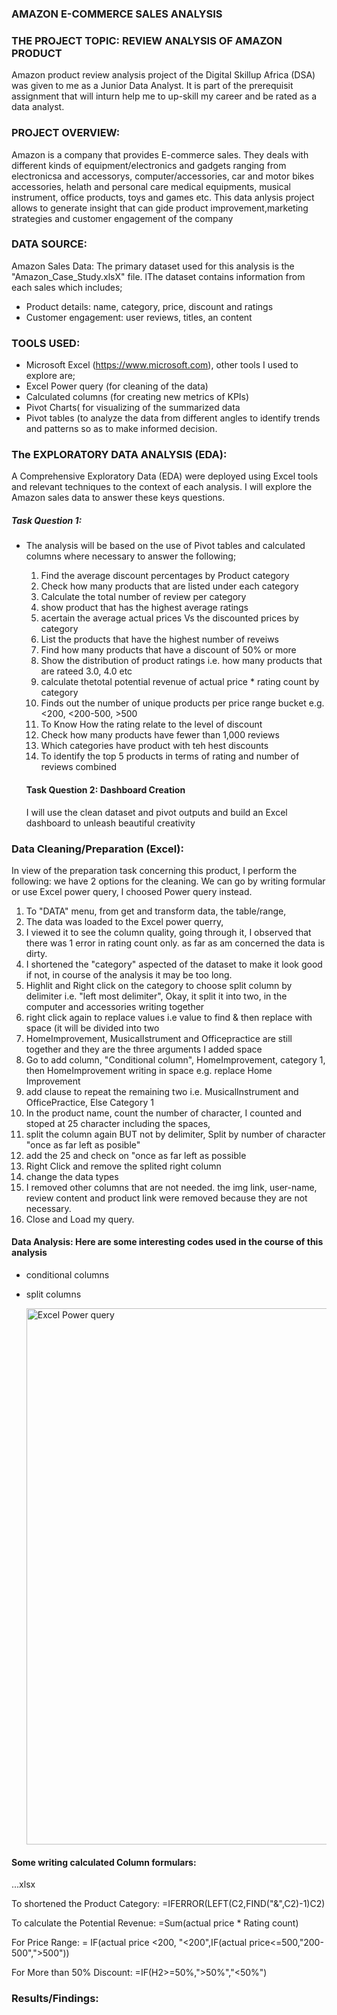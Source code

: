 ### AMAZON E-COMMERCE SALES ANALYSIS
   
### THE PROJECT TOPIC: REVIEW ANALYSIS OF AMAZON PRODUCT
Amazon product review analysis project of the Digital Skillup Africa (DSA) was given to me as a Junior Data Analyst. It is part of the prerequisit assignment that will inturn help me to up-skill my career and be rated as a data analyst. 

### PROJECT OVERVIEW:
Amazon is a company that provides E-commerce sales. They deals with different kinds of equipment/electronics and gadgets ranging from electronicsa and  accessorys, computer/accessories, car and motor bikes accessories, helath and personal care medical equipments, musical instrument, office products, toys and games etc. This data anlysis project allows to generate insight that can gide product improvement,marketing strategies and customer engagement of the company

### DATA SOURCE:
Amazon Sales Data: The primary dataset used for this analysis is the "Amazon_Case_Study.xlsX" file. lThe dataset contains information from each sales which includes;
* Product details: name, category, price, discount and ratings
* Customer engagement: user reviews, titles, an content

### TOOLS USED: 
- Microsoft Excel (https://www.microsoft.com), other tools I used to explore are;
- Excel Power query (for cleaning of the data)
- Calculated columns (for creating new metrics of KPIs)
- Pivot Charts( for visualizing of the summarized data
- Pivot tables (to analyze the data from different angles to identify trends and patterns so as to make informed decision.

###  The EXPLORATORY DATA ANALYSIS (EDA):
A Comprehensive Exploratory Data (EDA) were deployed using Excel tools and relevant techniques to the context of each analysis. I will explore the Amazon sales data to answer these keys questions. 
##### Task Question 1:
* The analysis will be based on the use of Pivot tables and calculated columns where necessary to answer the following;
  1. Find the average discount percentages by Product category
  2. Check how many products that are listed under each category
  3. Calculate the total number of review per category
  4. show product that has the highest average ratings
  5. acertain the average actual prices Vs the discounted prices by category
  6. List the products that have the highest number of reveiws
  7. Find how  many products that have a discount of 50% or more
  8. Show the distribution of product ratings i.e. how many products that are rateed 3.0, 4.0 etc
  9. calculate thetotal potential revenue of actual price * rating count by category
  10. Finds out the number of unique products per price range bucket e.g. <200, <200-500, >500
  11. To Know How the rating relate to the level of discount
  12. Check how many products have fewer than 1,000 reviews
  13. Which categories have product with teh hest discounts
  14. To identify the top 5 products in terms of rating and number of reviews combined
  
  #### Task Question 2: Dashboard Creation
  I will use the clean dataset and pivot outputs and build an Excel dashboard to unleash beautiful creativity

### Data Cleaning/Preparation (Excel):
In view of the preparation task concerning this product, I perform the following: we have 2 options for the cleaning. We can go by writing formular or use Excel power query, I choosed Power query instead. 
1. To "DATA" menu, from get and transform data, the table/range,
2. The data was loaded to the Excel power querry,
3. I viewed it to see the column quality, going through it, I observed that there was 1 error in rating count only. as far as am concerned the data is dirty.
4. I shortened the "category" aspected of the dataset to make it look good if not, in course of the analysis it may be too long.
5. Highlit and Right click on the category to choose split column by delimiter i.e. "left most delimiter", Okay, it split it into two, in the computer and accessories writing together
6. right click again to replace values i.e value to find & then replace with space (it will be divided into two
7. HomeImprovement, MusicalIstrument and Officepractice are still together and they are the three arguments I added space
8. Go to add column, "Conditional column", HomeImprovement, category 1, then HomeImprovement writing in space e.g. replace Home Improvement
9. add clause to repeat the remaining two i.e. MusicalInstrument and OfficePractice, Else Category 1
10. In the product name, count the number of character, I counted and stoped at 25 character including the spaces,
11. split the column again BUT not by delimiter, Split by number of character "once as far left as posible"
12. add the 25 and check on "once as far left as possible
13. Right Click and remove the splited right column
14. change the data types
15. I removed other columns that are not needed. the img link, user-name, review content and product link were removed because they are not necessary.
16. Close and Load my query.

#### Data Analysis: Here are some interesting codes used in the course of this analysis
- conditional columns
- split columns

  <img width="858" alt="Excel Power query" src="https://github.com/user-attachments/assets/e39c8e85-e74d-4e2e-bb75-ded5babd9126" />


#### Some writing calculated Column formulars: 
...xlsx

   To shortened the Product Category:
   =IFERROR(LEFT(C2,FIND("&",C2)-1)C2)

   To calculate the Potential Revenue:
   =Sum(actual price * Rating count)

   For Price Range:
   = IF(actual price <200, "<200",IF(actual price<=500,"200-500",">500"))

   For More than 50% Discount:
   =IF(H2>=50%,">50%","<50%")

   ### Results/Findings:

   



   

   
   

   
